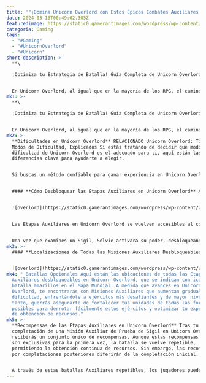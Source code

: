```yaml
---
title: '"¡Domina Unicorn Overlord con Estos Épicos Combates Auxiliares!"'
date: 2024-03-16T00:49:02.305Z
featuredimage: https://static0.gamerantimages.com/wordpress/wp-content/uploads/2024/03/uo-meeting-selvie-unlocking-auxiliary-battles.jpg?q=50&fit=contain&w=1140&h=&dpr=1.5
categoria: Gaming
tags:
  - "#Gaming"
  - "#UnicornOverlord"
  - "#Unicorn"
short-description: >-
  **\

  ¡Optimiza tu Estrategia de Batalla! Guía Completa de Unicorn Overlord: Localización de Todos los Sigil Trials y Batallas Auxiliares Repetibles**


  En Unicorn Overlord, al igual que en la mayoría de los RPG, el camino hacia el éxito se pavimenta mediante el aumento de nivel y la recolección de recursos, siendo el combate un factor central. Participar en batallas no solo te ayuda a ganar experiencia, sino qu
mk1: >-
  **\

  ¡Optimiza tu Estrategia de Batalla! Guía Completa de Unicorn Overlord: Localización de Todos los Sigil Trials y Batallas Auxiliares Repetibles**


  En Unicorn Overlord, al igual que en la mayoría de los RPG, el camino hacia el éxito se pavimenta mediante el aumento de nivel y la recolección de recursos, siendo el combate un factor central. Participar en batallas no solo te ayuda a ganar experiencia, sino que también te otorga Fondos de Guerra, Honores y Renombre, fundamentales para fortalecer tu equipo y avanzar en el juego.
mk2: >-
  **Dificultades en Unicorn Overlord** RELACIONADO Unicorn Overlord: Todos los
  Modos de Dificultad, Explicados Si estás tratando de decidir qué modo de
  dificultad de Unicorn Overlord es el adecuado para ti, aquí están las
  diferencias clave para ayudarte a elegir.


  Si buscas un método confiable para ganar experiencia en Unicorn Overlord y obtener otros objetos valiosos, el juego presenta un sistema que permite a los jugadores participar en batallas repetibles conocidas como Etapas Auxiliares. Para acceder a estas etapas, los jugadores deben localizar y activar Sigils dispersos por los reinos de Fevrith. Estos Sigils abren misiones especiales que conducen a batallas donde los jugadores pueden mejorar continuamente a sus personajes y acumular recursos. Esta guía tiene como objetivo ayudar a los jugadores a encontrar todos los Sigil Trials y desbloquear todas las Etapas Auxiliares en Unicorn Overlord.


  #### **Cómo Desbloquear las Etapas Auxiliares en Unicorn Overlord** Al hablar con Selvie en Unicorn Overlord


  ![overlord](https://static0.gamerantimages.com/wordpress/wp-content/uploads/2024/03/uo-speaking-with-selvie.jpg?q=50&fit=crop&w=1500&dpr=1.5 "overlord")


  Las Etapas Auxiliares en Unicorn Overlord se vuelven accesibles al completar Misiones Auxiliares, que, a su vez, se desbloquean al encontrar Sigils dispersos por los reinos del juego. Para embarcarte en la primera Misión Auxiliar, titulada "La Prueba del Sigil, Principiante 1", los jugadores deben dirigirse al sur desde Fort Lonteria para encontrarse con la Chamán Selvie. Ella solicitará tu ayuda para su investigación, indicándote que examines un Sigil cercano. Los Sigils se identifican como tallados de piedra ubicados en el suelo dentro del mundo del juego.


  Una vez que examines un Sigil, Selvie activará su poder, desbloqueando una Etapa Auxiliar de Prueba del Sigil. Después de completar con éxito la batalla y la misión correspondiente, Selvie se unirá a tu ejército, lo que te permitirá desbloquear Sigils adicionales que encuentres en Fevrith. Cada Sigil desbloquea una Misión Auxiliar y, al completar la batalla de Prueba, su Etapa Auxiliar repetible correspondiente.
mk3: >-
  #### **Localizaciones de Todas las Misiones Auxiliares Desbloqueables**


  ![overlord](https://static0.gamerantimages.com/wordpress/wp-content/uploads/2024/03/optional-battles.jpg?q=50&fit=crop&w=1500&dpr=1.5 "overlord")
mk4: " Batallas Opcionales Aquí están las ubicaciones de todas las Etapas
  Auxiliares desbloqueables en Unicorn Overlord, que se indican con iconos de
  batalla amarillos en el Mapa Mundial. A medida que avances en Unicorn
  Overlord, te encontrarás con Misiones Auxiliares que aumentan gradualmente en
  dificultad, enfrentándote a ejércitos más desafiantes y de mayor nivel. Por lo
  tanto, querrás asegurarte de fortalecer tus unidades de todas las formas
  posibles para derrotar fácilmente estos ejércitos y optimizar tu experiencia
  de obtención de recursos."
mk5: >-
  **Recompensas de las Etapas Auxiliares en Unicorn Overlord** Tras tu primera
  completación de una Misión Auxiliar de Prueba de Sigil en Unicorn Overlord,
  recibirás un conjunto único de recompensas. Aunque estas recompensas iniciales
  son exclusivas para la primera vez, la batalla se vuelve repetible,
  permitiendo la obtención continua de recursos. Sin embargo, las recompensas
  por completaciones posteriores diferirán de la completación inicial.


  A través de estas batallas Auxiliares repetibles, los jugadores pueden obtener recursos como Experiencia, Fondos de Guerra, Honores y Renombre. Además, completar estas batallas otorga Tratados Militares. Estos objetos pueden usarse para otorgar experiencia a un personaje o venderse para obtener Fondos de Guerra. Esto hace que limpiar repetidamente las Etapas Auxiliares más fáciles sea una estrategia eficiente para acumular oro en Unicorn Overlord.
---
```

